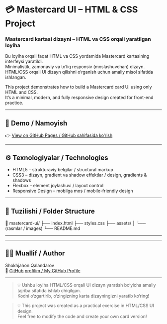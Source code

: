 # 💳 Mastercard UI – HTML & CSS Project  
### Mastercard kartasi dizayni – HTML va CSS orqali yaratilgan loyiha  

Bu loyiha orqali faqat HTML va CSS yordamida Mastercard kartasining interfeysi yaratildi.  
Minimalistik, zamonaviy va to‘liq responsiv (moslashuvchan) dizayn.  
HTML/CSS orqali UI dizayn qilishni o‘rganish uchun amaliy misol sifatida ishlangan.

This project demonstrates how to build a Mastercard card UI using only HTML and CSS.  
It’s a minimal, modern, and fully responsive design created for front-end practice.

---

## 🔗 Demo / Namoyish
👉 [View on GitHub Pages / GitHub sahifasida ko‘rish](https://QalandarovShokhjahon.github.io/mastercard-ui/)

---

## ⚙️ Texnologiyalar / Technologies
- HTML5 – strukturaviy belgilar / structural markup  
- CSS3 – dizayn, gradient va shadow effektlar / design, gradients & shadows  
- Flexbox – element joylashuvi / layout control  
- Responsive Design – mobilga mos / mobile-friendly design  

---

## 📂 Tuzilishi / Folder Structure
📁 mastercard-ui/
├── index.html
├── styles.css
├── assets/
│ └── (rasmlar / images)
└── README.md

---

---

## 👨‍💻 Muallif / Author
Shokhjahon Qalandarov  
🔗 [GitHub profilim / My GitHub Profile](https://github.com/QalandarovShokhjahon)

---

> 💡 Ushbu loyiha HTML/CSS orqali UI dizayn yaratish bo‘yicha amaliy tajriba sifatida ishlab chiqilgan.  
> Kodni o‘zgartirib, o‘zingizning karta dizayningizni yaratib ko‘ring!

> 💡 This project was created as a practical exercise in HTML/CSS UI design.  
> Feel free to modify the code and create your own card version!

